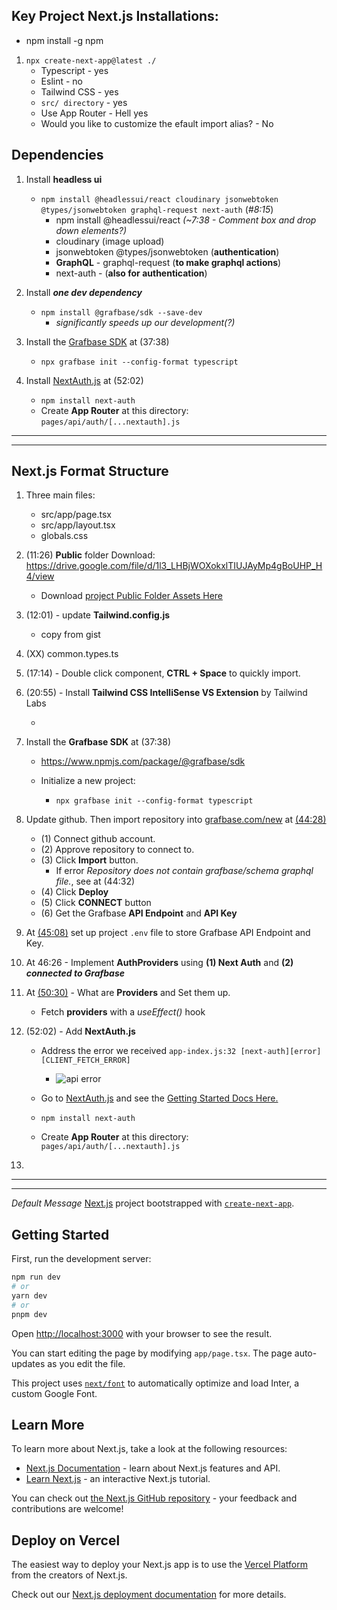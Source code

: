 ## Key Project Next.js Installations:

- npm install -g npm

1. `npx create-next-app@latest ./`
   - Typescript - yes
   - Eslint - no
   - Tailwind CSS - yes
   - `src/ directory` - yes
   - Use App Router - Hell yes
   - Would you like to customize the efault import alias? - No

## Dependencies

1. Install **headless ui**
   - `npm install @headlessui/react cloudinary jsonwebtoken @types/jsonwebtoken graphql-request next-auth` (_#8:15_)
     - npm install @headlessui/react _(~7:38 - Comment box and drop down elements?)_
     - cloudinary (image upload)
     - jsonwebtoken @types/jsonwebtoken (**authentication**)
     - **GraphQL** - graphql-request (**to make graphql actions**)
     - next-auth - (**also for authentication**)
2. Install **_one dev dependency_**

   - `npm install @grafbase/sdk --save-dev`
     - _significantly speeds up our development(?)_

3. Install the [Grafbase SDK](https://www.npmjs.com/package/@grafbase/sdk) at (37:38)

   - `npx grafbase init --config-format typescript`

4. Install [NextAuth.js](https://next-auth.js.org/getting-started/example) at (52:02)
   - `npm install next-auth`
   - Create **App Router** at this directory: `pages/api/auth/[...nextauth].js`

---

---

## Next.js Format Structure

1. Three main files:

   - src/app/page.tsx
   - src/app/layout.tsx
   - globals.css

2. (11:26) **Public** folder Download: https://drive.google.com/file/d/1l3_LHBjWOXokxlTIUJAyMp4gBoUHP_H4/view

   - Download [project Public Folder Assets Here](https://drive.google.com/file/d/1l3_LHBjWOXokxlTIUJAyMp4gBoUHP_H4/view)

3. (12:01) - update **Tailwind.config.js**

   - copy from gist

4. (XX) common.types.ts

5. (17:14) - Double click component, **CTRL + Space** to quickly import.

6. (20:55) - Install **Tailwind CSS IntelliSense VS Extension** by Tailwind Labs

   -

7. Install the **Grafbase SDK** at (37:38)

   - https://www.npmjs.com/package/@grafbase/sdk

   - Initialize a new project:
     - `npx grafbase init --config-format typescript`

8. Update github. Then import repository into [grafbase.com/new](https://grafbase.com/new) at [(44:28)](https://youtu.be/986hztrfaSQ?t=2668)

   - (1) Connect github account.
   - (2) Approve repository to connect to.
   - (3) Click **Import** button.
     - If error _Repository does not contain grafbase/schema graphql file._, see at (44:32)
   - (4) Click **Deploy**
   - (5) Click **CONNECT** button
   - (6) Get the Grafbase **API Endpoint** and **API Key**

9. At [(45:08)](https://youtu.be/986hztrfaSQ?t=2708) set up project `.env` file to store Grafbase API Endpoint and Key.

10. At 46:26 - Implement **AuthProviders** using **(1) Next Auth** and **(2) _connected to Grafbase_**

11. At [(50:30)](https://youtu.be/986hztrfaSQ?t=3030) - What are **Providers** and Set them up.

    - Fetch **providers** with a _useEffect()_ hook

12. (52:02) - Add **NextAuth.js**

    - Address the error we received `app-index.js:32 [next-auth][error][CLIENT_FETCH_ERROR] `

      - ![api error](https://i.imgur.com/c5UwOaI.png)

    - Go to [NextAuth.js](https://next-auth.js.org/) and see the [Getting Started Docs Here.](https://next-auth.js.org/getting-started/example)

    - `npm install next-auth`
    - Create **App Router** at this directory: `pages/api/auth/[...nextauth].js`

13.

---

---

_Default Message_ [Next.js](https://nextjs.org/) project bootstrapped with [`create-next-app`](https://github.com/vercel/next.js/tree/canary/packages/create-next-app).

## Getting Started

First, run the development server:

```bash
npm run dev
# or
yarn dev
# or
pnpm dev
```

Open [http://localhost:3000](http://localhost:3000) with your browser to see the result.

You can start editing the page by modifying `app/page.tsx`. The page auto-updates as you edit the file.

This project uses [`next/font`](https://nextjs.org/docs/basic-features/font-optimization) to automatically optimize and load Inter, a custom Google Font.

## Learn More

To learn more about Next.js, take a look at the following resources:

- [Next.js Documentation](https://nextjs.org/docs) - learn about Next.js features and API.
- [Learn Next.js](https://nextjs.org/learn) - an interactive Next.js tutorial.

You can check out [the Next.js GitHub repository](https://github.com/vercel/next.js/) - your feedback and contributions are welcome!

## Deploy on Vercel

The easiest way to deploy your Next.js app is to use the [Vercel Platform](https://vercel.com/new?utm_medium=default-template&filter=next.js&utm_source=create-next-app&utm_campaign=create-next-app-readme) from the creators of Next.js.

Check out our [Next.js deployment documentation](https://nextjs.org/docs/deployment) for more details.
